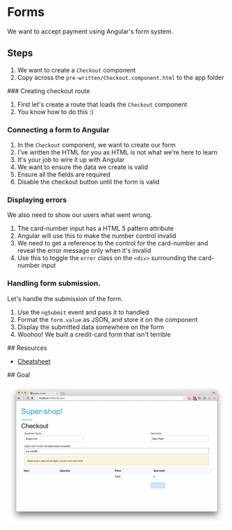 # Forms

We want to accept payment using Angular's form system.

## Steps

1. We want to create a `Checkout` component
  1. Copy across the `pre-written/Checkout.component.html` to the app folder


### Creating checkout route

1. First let's create a route that loads the `Checkout` component
  1. You know how to do this :)

### Connecting a form to Angular

1. In the `Checkout` component, we want to create our form
  1. I've written the HTML for you as HTML is not what we're here to learn
  1. It's your job to wire it up with Angular
1. We want to ensure the data we create is valid
  1. Ensure all the fields are required
  1. Disable the checkout button until the form is valid

### Displaying errors

We also need to show our users what went wrong.

1. The card-number input has a HTML 5 pattern attribute
1. Angular will use this to make the number control invalid
1. We need to get a reference to the control for the card-number and reveal the error message only when it's invalid
1. Use this to toggle the `error` class on the `<div>` surrounding the card-number input

### Handling form submission.

Let's handle the submission of the form.

1. Use the `ngSubmit` event and pass it to handled
1. Format the `form.value` as JSON, and store it on the component
1. Display the submitted data somewhere on the form
1. Woohoo! We built a credit-card form that isn't terrible


## Resources

- [Cheatsheet](https://angular.io/docs/ts/latest/cheatsheet.html)

## Goal

![Forms](forms.png)

